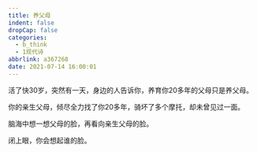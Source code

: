 ```yaml
---
title: 养父母
indent: false
dropCap: false
categories:
  - b_think
  - 1现代诗
abbrlink: a367268
date: 2021-07-14 16:00:01
---
```


活了快30岁，突然有一天，身边的人告诉你，养育你20多年的父母只是养父母。

你的亲生父母，倾尽全力找了你20多年，骑坏了多个摩托，却未曾见过一面。

脑海中想一想父母的脸，再看向亲生父母的脸。

闭上眼，你会想起谁的脸。
